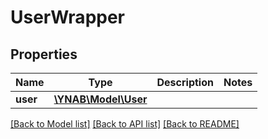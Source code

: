 # UserWrapper

## Properties
Name | Type | Description | Notes
------------ | ------------- | ------------- | -------------
**user** | [**\YNAB\Model\User**](User.md) |  | 

[[Back to Model list]](../README.md#documentation-for-models) [[Back to API list]](../README.md#documentation-for-api-endpoints) [[Back to README]](../README.md)


